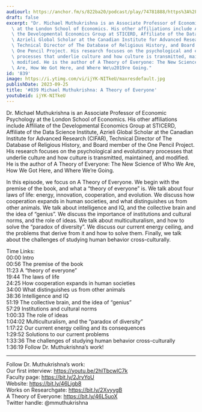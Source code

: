 ```yaml
---
audiourl: https://anchor.fm/s/822ba20/podcast/play/74781888/https%3A%2F%2Fd3ctxlq1ktw2nl.cloudfront.net%2Fstaging%2F2023-7-18%2F5e16fae9-7a26-fdc6-3f40-ddb7df6eeea6.m4a
draft: false
excerpt: "Dr. Michael Muthukrishna is an Associate Professor of Economic Psychology\
  \ at the London School of Economics. His other affiliations include Affiliate of\
  \ the Developmental Economics Group at STICERD, Affiliate of the Data Science Institute,\
  \ Azrieli Global Scholar at the Canadian Institute for Advanced Research (CIFAR),\
  \ Technical Director of The Database of Religious History, and Board member of the\
  \ One Pencil Project. His research focuses on the psychological and evolutionary\
  \ processes that underlie culture and how culture is transmitted, maintained, and\
  \ modified. He is the author of A Theory of Everyone: The New Science of Who We\
  \ Are, How We Got Here, and Where We\u2019re Going."
id: '839'
image: https://i.ytimg.com/vi/ijYK-NITkeU/maxresdefault.jpg
publishDate: 2023-09-25
title: '#839 Michael Muthukrishna: A Theory of Everyone'
youtubeid: ijYK-NITkeU
---
```

<div class="timelinks">

Dr. Michael Muthukrishna is an Associate Professor of Economic Psychology at the London School of Economics. His other affiliations include Affiliate of the Developmental Economics Group at STICERD, Affiliate of the Data Science Institute, Azrieli Global Scholar at the Canadian Institute for Advanced Research (CIFAR), Technical Director of The Database of Religious History, and Board member of the One Pencil Project. His research focuses on the psychological and evolutionary processes that underlie culture and how culture is transmitted, maintained, and modified. He is the author of A Theory of Everyone: The New Science of Who We Are, How We Got Here, and Where We’re Going.

In this episode, we focus on A Theory of Everyone. We begin with the premise of the book, and what a “theory of everyone” is. We talk about four laws of life: energy, innovation, cooperation, and evolution. We discuss how cooperation expands in human societies, and what distinguishes us from other animals. We talk about intelligence and IQ, and the collective brain and the idea of “genius”. We discuss the importance of institutions and cultural norms, and the role of ideas. We talk about multiculturalism, and how to solve the “paradox of diversity”. We discuss our current energy ceiling, and the problems that derive from it and how to solve them. Finally, we talk about the challenges of studying human behavior cross-culturally.

Time Links:  
<time>00:00</time> Intro  
<time>00:56</time> The premise of the book  
<time>11:23</time> A “theory of everyone”  
<time>19:44</time> The laws of life   
<time>24:25</time> How cooperation expands in human societies  
<time>34:00</time> What distinguishes us from other animals  
<time>38:36</time> Intelligence and IQ  
<time>51:19</time> The collective brain, and the idea of “genius”  
<time>57:29</time> Institutions and cultural norms  
<time>1:00:33</time> The role of ideas  
<time>1:04:02</time> Multiculturalism, and the “paradox of diversity”  
<time>1:17:22</time> Our current energy ceiling and its consequences  
<time>1:29:52</time> Solutions to our current problems  
<time>1:33:36</time> The challenges of studying human behavior cross-culturally  
<time>1:36:19</time> Follow Dr. Muthukrishna’s work!

---

Follow Dr. Muthukrishna’s work:  
Our first interview: https://youtu.be/2hlTbcwlC7k  
Faculty page: https://bit.ly/2JrvYoU  
Website: https://bit.ly/46Ljgb8  
Works on Researchgate: https://bit.ly/2XvyygB  
A Theory of Everyone: https://bit.ly/46L5uoX  
Twitter handle: @mmuthukrishna
</div>

